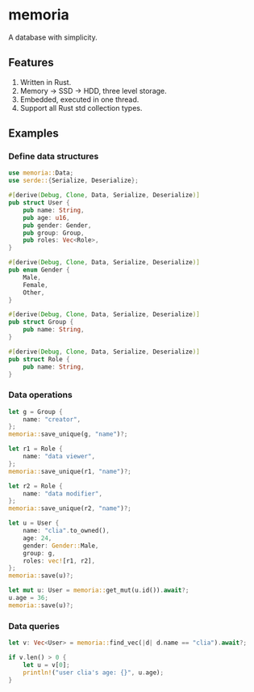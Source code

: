# memoria

A database with simplicity.

## Features

1. Written in Rust.
1. Memory -> SSD -> HDD, three level storage.
1. Embedded, executed in one thread.
1. Support all Rust std collection types.

## Examples

### Define data structures

```rust
use memoria::Data;
use serde::{Serialize, Deserialize};

#[derive(Debug, Clone, Data, Serialize, Deserialize)]
pub struct User {
    pub name: String,
    pub age: u16,
    pub gender: Gender,
    pub group: Group,
    pub roles: Vec<Role>,
}

#[derive(Debug, Clone, Data, Serialize, Deserialize)]
pub enum Gender {
    Male,
    Female,
    Other,
}

#[derive(Debug, Clone, Data, Serialize, Deserialize)]
pub struct Group {
    pub name: String,
}

#[derive(Debug, Clone, Data, Serialize, Deserialize)]
pub struct Role {
    pub name: String,
}
```

### Data operations

```rust
let g = Group {
    name: "creator",
};
memoria::save_unique(g, "name")?;

let r1 = Role {
    name: "data viewer",
};
memoria::save_unique(r1, "name")?;

let r2 = Role {
    name: "data modifier",
};
memoria::save_unique(r2, "name")?;

let u = User {
    name: "clia".to_owned(),
    age: 24,
    gender: Gender::Male,
    group: g,
    roles: vec![r1, r2],
};
memoria::save(u)?;

let mut u: User = memoria::get_mut(u.id()).await?;
u.age = 36;
memoria::save(u)?;
```

### Data queries

```rust
let v: Vec<User> = memoria::find_vec(|d| d.name == "clia").await?;

if v.len() > 0 {
    let u = v[0];
    println!("user clia's age: {}", u.age);
}
```
